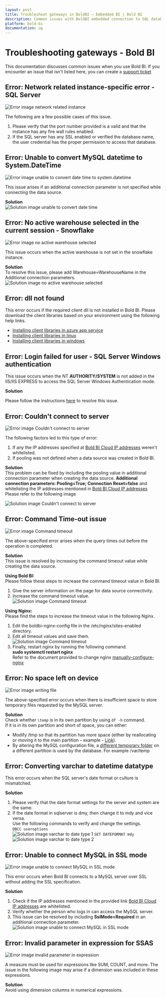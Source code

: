 ```yaml
---
layout: post
title: Troubleshoot gateways in BoldBI – Embedded BI | Bold BI
description: Common issues with BoldBI embedded connection to SQL databases and failures with query processes require troubleshooting.
platform: bold-bi
documentation: ug
---
```


# Troubleshooting gateways - Bold BI
This documentation discusses common issues when you use Bold BI. If you encounter an issue that isn't listed here,  you can create a [support ticket](https://support.boldbi.com/)

## Error: Network related instance-specific error - SQL Server

![Error image network related instance](/static/assets/faq/images/error-network-related-instance.png)

The following are a few possible cases of this issue.<br/>

1. Please verify that the port number provided is a valid and that the instance has any fire wall rules enabled.
2. If the SQL server has any SSL enabled or verified the database name, the user credential has the proper permission to access that database.

## Error: Unable to convert MySQL datetime to System.DateTime
![Error image unable to convert date time to system.datetime](/static/assets/faq/images/error-unable-to-convert-date-time.png)

This issue arises if an additional connection parameter is not specified while connecting the data source.

**Solution**<br>
![Solution image unable to convert date time](/static/assets/faq/images/solution-unable-to-convert-date-time.png)

## Error: No active warehouse selected in the current session - Snowflake
![Error image no active warehouse selected](/static/assets/faq/images/error-no-active-warehouse.png)

This issue occurs when the active warehouse is not set in the snowflake instance.

**Solution**<br>
To resolve this issue, please add Warehouse=WarehouseName in the Additional connection parameters.<br/>
![Solution image no active warehouse selected](/static/assets/faq/images/solution-no-active-warehouse.png)

## Error: dll not found

This error occurs if the required client dll is not installed in Bold BI. Please download the client libraries based on your environment using the following help links.

* [Installing client libraries in azure app service](/deploying-bold-bi/deploying-in-azure-app-service/install-client-libraries/)
* [Installing client libraries in linux](/deploying-bold-bi/deploying-in-linux/install-optional-libraries-for-v4.1-or-older/)
* [Installing client libraries in windows](/deploying-bold-bi/deploying-in-windows/installation-and-deployment/%23client-libraries)

## Error: Login failed for user - SQL Server Windows authentication

This issue occurs when the NT **AUTHORITY/SYSTEM** is not added in the IIS/IIS EXPRESS to access the SQL Server Windows Authentication mode.

**Solution**<br>

Please follow the instructions [here](/faq/how-to-resolve-login-failed-for-user-in-windows-authentication-mode/) to resolve this issue.

## Error: Couldn't connect to server

![Error image Couldn't connect to server](/static/assets/faq/images/error-couldnot-connect-to-server.png)

The following factors led to this type of error:<br/>
1. If any the IP addresses specified at [Bold BI Cloud IP addresses](/working-with-data-source/white-list-ip-address-bold-bi-cloud/) weren't whitelisted.
2. If pooling was not defined when a data source was created in Bold BI.

**Solution**<br>
This problem can be fixed by including the pooling value in additional connection parameter when creating the data source. **Additional connection parameters: Pooling=True; Connection Reset=false** and whitelisting the IP addresses mentioned in [Bold BI Cloud IP addresses](/working-with-data-source/white-list-ip-address-bold-bi-cloud/) 
<br/>Please refer to the following image<br/>

![Solution image Couldn't connect to server](/static/assets/faq/images/solution-couldnot-connect-to-server.png)

## Error: Command Time-out issue

![Error image Command timeout](/static/assets/faq/images/error-command-time-out.png)

The above-specified error arises when the query times out before the operation is completed.

**Solution**<br/>
This issue is resolved by increasing the command timeout value while creating the data source.<br/>

**Using Bold BI:**<br/>
Please follow these steps to increase the command timeout value in Bold BI.

1. Give the server information on the page for data source connectivity.
2. Increase the command timeout value.
    ![Solution image Command timeout](/static/assets/faq/images/solution-command-time-out1.png)

**Using Nginx:**<br/>
Please find the steps to increase the timeout value in the following Nginx.

1. Edit the boldbi-nginx-config file in the /etc/nginx/sites-enabled directory.<br/>
2. Edit all timeout values and save them.
![Solution image Command timeout](/static/assets/faq/images/solution-command-time-out2.png)
3. Finally, restart nginx by running the following command.<br/>
**sudo systemctl restart nginx**<br/>
Refer to the document provided to change nginx
[manually-configure-nginx](/deploying-bold-bi/deploying-in-linux/installation-and-deployment/bold-bi-on-ubuntu/#manually-configure-nginx)

## Error: No space left on device

![Error image writing file](/static/assets/faq/images/error-writing-file.png)

The above-specified error occurs when there is insufficient space to store temporary files requested by the MySQL server.

**Solution**<br/>
Check whether `\temp` is in its own partition by using `df -h` command.<br/>
If it is in its own partition and short of space, you can either:
* Modify /tmp so that its partition has more space (either by reallocating or moving it to the main partition – example - [Link](https://ubuntuforums.org/showthread.php?t=1431169&s=8e9bae44a660c5098788d309c6f417bd&p=8976725#post8976725)).
* By altering the MySQL configuration file, a [different temporary folder](https://dev.mysql.com/doc/refman/8.0/en/temporary-files.html) on a different partition is used by the database. For example /var/temp

## Error: Converting varchar to datetime datatype

This error occurs when the SQL server's date format or culture is mismatched.<br/>

**Solution**<br/>
1. Please verify that the date format settings for the server and system are the same.<br/>
2. If the date format in sqlserver is dmy, then change it to mdy and vice versa.<br/>
Use the following commands to verify and change the settings.<br/>
`DBCC useroptions`<br/>
![Solution image varchar to date type 1](/static/assets/faq/images/solution-varchar-to-date1.png)
`SET DATEFORMAT mdy`<br/>
![Solution image varchar to date type 2](/static/assets/faq/images/solution-varchar-to-date2.png)

## Error: Unable to connect MySQL in SSL mode
![Error image unable to connect MySQL in SSL mode](/static/assets/faq/images/error-mysql-ssl.png)

This error occurs when Bold BI connects to a MySQL server over SSL without adding the SSL specification.<br/>

**Solution**<br/>
1. Check if the IP addresses mentioned in the provided link [Bold BI Cloud IP addresses](/working-with-data-source/white-list-ip-address-bold-bi-cloud/) are whitelisted.
2. Verify whether the person who logs in can access the MySQL server.
3. This issue can be resolved by including **SslMode=Required** in an additional connection parameter.
![Solution image unable to connect MySQL in SSL mode](/static/assets/faq/images/solution-mysql-ssl.png)

## Error: Invalid parameter in expression for SSAS

![Error image invalid parameter in expression](/static/assets/faq/images/error-invalid-parameter-in-expression.png)

A measure must be used for expressions like SUM, COUNT, and more. The issue in the following image may arise if a dimension was included in these expressions.

**Solution**<br/>
Avoid using dimension columns in numerical expressions.